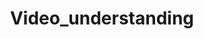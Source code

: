 ---
layout: posts_by_category
categories: Video_understanding
title: Video_understanding
permalink: /category/Video_understanding
---